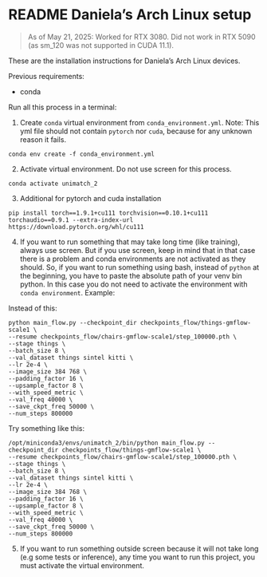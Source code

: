 # README Daniela’s Arch Linux setup

> As of May 21, 2025: Worked for RTX 3080. Did not work in RTX 5090 (as sm_120 was not supported in CUDA 11.1).

These are the installation instructions for Daniela’s Arch Linux devices.

Previous requirements:
- conda

Run all this process in a terminal:
1. Create `conda` virtual environment from `conda_environment.yml`. Note: This yml file should not contain `pytorch` nor `cuda`, because for any unknown reason it fails.
```
conda env create -f conda_environment.yml
```
2. Activate virtual environment. Do not use screen for this process.
```
conda activate unimatch_2
```
3. Additional for pytorch and cuda installation
```
pip install torch==1.9.1+cu111 torchvision==0.10.1+cu111 torchaudio==0.9.1 --extra-index-url https://download.pytorch.org/whl/cu111
```
4. If you want to run something that may take long time (like training), always use screen. But if you use screen, keep in mind that in that case there is a problem and conda environments are not activated as they should. So, if you want to run something using bash, instead of `python` at the beginning, you have to paste the absolute path of your venv bin python. In this case you do not need to activate the environment with `conda environment`. Example:

Instead of this:
```
python main_flow.py --checkpoint_dir checkpoints_flow/things-gmflow-scale1 \
--resume checkpoints_flow/chairs-gmflow-scale1/step_100000.pth \
--stage things \
--batch_size 8 \
--val_dataset things sintel kitti \
--lr 2e-4 \
--image_size 384 768 \
--padding_factor 16 \
--upsample_factor 8 \
--with_speed_metric \
--val_freq 40000 \
--save_ckpt_freq 50000 \
--num_steps 800000
```

Try something like this:
```
/opt/miniconda3/envs/unimatch_2/bin/python main_flow.py --checkpoint_dir checkpoints_flow/things-gmflow-scale1 \
--resume checkpoints_flow/chairs-gmflow-scale1/step_100000.pth \
--stage things \
--batch_size 8 \
--val_dataset things sintel kitti \
--lr 2e-4 \
--image_size 384 768 \
--padding_factor 16 \
--upsample_factor 8 \
--with_speed_metric \
--val_freq 40000 \
--save_ckpt_freq 50000 \
--num_steps 800000
```
5. If you want to run something outside screen because it will not take long (e.g some tests or inference), any time you want to run this project, you must activate the virtual environment.